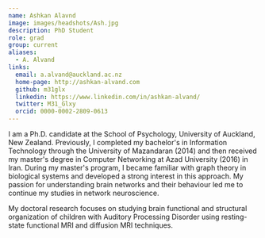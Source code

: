 ```yaml
---
name: Ashkan Alavnd
image: images/headshots/Ash.jpg
description: PhD Student
role: grad
group: current
aliases:
  - A. Alvand
links:
  email: a.alvand@auckland.ac.nz
  home-page: http://ashkan-alvand.com
  github: m31glx
  linkedin: https://www.linkedin.com/in/ashkan-alvand/
  twitter: M31_Glxy
  orcid: 0000-0002-2809-0613
---
```


I am a Ph.D. candidate at the School of Psychology, University of Auckland, New Zealand. Previously, I completed my bachelor's in Information Technology through the University of Mazandaran (2014) and then received my master's degree in Computer Networking at Azad University (2016) in Iran. During my master's program, I became familiar with graph theory in biological systems and developed a strong interest in this approach. My passion for understanding brain networks and their behaviour led me to continue my studies in network neuroscience.

My doctoral research focuses on studying brain functional and structural organization of children with Auditory Processing Disorder using resting-state functional MRI and diffusion MRI techniques.
